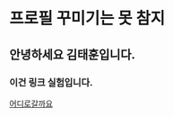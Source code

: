# 프로필 꾸미기는 못 참지
## 안녕하세요 김태훈입니다.
### 이건 링크 실험입니다.
[어디로갈까요](www.naver.com)

<!--
**flyingeastbird/flyingeastbird** is a ✨ _special_ ✨ repository because its `README.md` (this file) appears on your GitHub profile.

Here are some ideas to get you started:

- 🔭 I’m currently working on ...
- 🌱 I’m currently learning ...
- 👯 I’m looking to collaborate on ...
- 🤔 I’m looking for help with ...
- 💬 Ask me about ...
- 📫 How to reach me: ...
- 😄 Pronouns: ...
- ⚡ Fun fact: ...
-->
